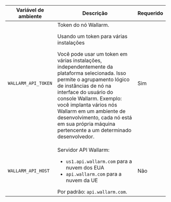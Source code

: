 Variável de ambiente | Descrição | Requerido
--- | ---- | ----
`WALLARM_API_TOKEN` | Token do nó Wallarm.<br><div class="admonition info"> <p class="admonition-title">Usando um token para várias instalações</p> <p>Você pode usar um token em várias instalações, independentemente da plataforma selecionada. Isso permite o agrupamento lógico de instâncias de nó na interface do usuário do console Wallarm. Exemplo: você implanta vários nós Wallarm em um ambiente de desenvolvimento, cada nó está em sua própria máquina pertencente a um determinado desenvolvedor.</p></div> | Sim
`WALLARM_API_HOST` | Servidor API Wallarm:<ul><li>`us1.api.wallarm.com` para a nuvem dos EUA</li><li>`api.wallarm.com` para a nuvem da UE</li></ul>Por padrão: `api.wallarm.com`. | Não